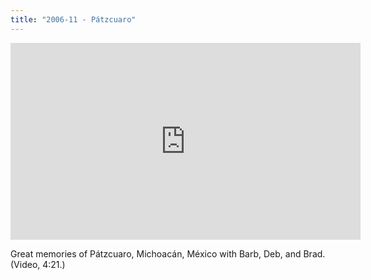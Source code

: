 ```yaml
---
title: "2006-11 - Pátzcuaro"
---
```


<div class="embed-responsive embed-responsive-16by9">
  <iframe width="560" height="315" src="https://www.youtube.com/embed/erpbaAtxjX8" frameborder="0" allow="accelerometer; autoplay; encrypted-media; gyroscope; picture-in-picture" allowfullscreen></iframe>
</div>

Great memories of Pátzcuaro, Michoacán, México with Barb, Deb, and Brad. (Video, 4:21.)
